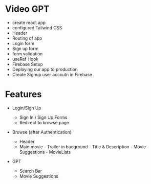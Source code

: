 # Video GPT

- create react app
- configured Tailwind CSS
- Header
- Routing of app
- Login form
- Sign up form
- form validation
- useRef Hook
- Firebase Setup
- Deploying our app to production
- Create Signup user accoutn in Firebase

# Features

- Login/Sign Up

  - Sign In / Sign Up Forms
  - Redirect to browse page

- Browse (after Authentication)
  - Header
  - Main movie - Trailer in bacground - Title & Description - Movie Suggestions - MovieLists
- GPT
  - Search Bar
  - Movie Suggestions
